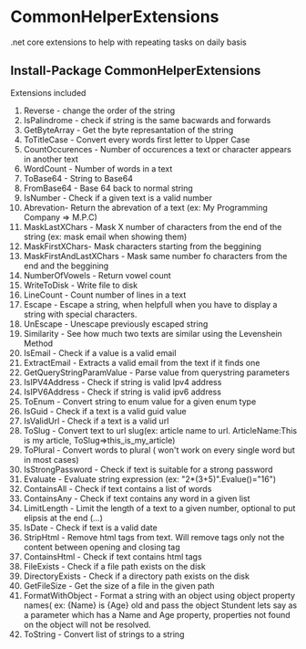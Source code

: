 # CommonHelperExtensions
.net core extensions to help with repeating tasks on daily basis

## Install-Package CommonHelperExtensions

Extensions included
1. Reverse - change the order of the string
2. IsPalindrome - check if string is the same bacwards and forwards
3. GetByteArray - Get the byte represantation of the string
4. ToTitleCase - Convert every words first letter to Upper Case
5. CountOccurences - Number of occurences a text or character appears in another text
6. WordCount - Number of words in a text
7. ToBase64 - String to Base64
8. FromBase64 - Base 64 back to normal string
9. IsNumber - Check if a given text is a valid number
10. Abrevation- Return the abrevation of a text (ex: My Programming Company => M.P.C)
11. MaskLastXChars - Mask X number of characters from the end of the string (ex: mask email when showing them)
12. MaskFirstXChars- Mask characters starting from the beggining
13. MaskFirstAndLastXChars - Mask same number fo characters from the end and the beggining
14. NumberOfVowels - Return vowel count
15. WriteToDisk - Write file to disk
16. LineCount - Count number of lines in a text
17. Escape - Escape a string, when helpfull when you have to display a string with special characters.
18. UnEscape - Unescape previously escaped string
19. Similarity - See how much two texts are similar using the Levenshein Method
20. IsEmail - Check if a value is a valid email
21. ExtractEmail - Extracts a valid email from the text if it finds one
22. GetQueryStringParamValue - Parse value from querystring parameters
23. IsIPV4Address - Check if string is valid Ipv4 address
24. IsIPV6Address - Check if string is valid ipv6 address
25. ToEnum<TEnum> - Convert string to enum value for a given enum type
26. IsGuid - Check if a text is a valid guid value
27. IsValidUrl - Check if a text is a valid url
28. ToSlug - Convert text to url slug(ex: article name to url. ArticleName:This is my article, ToSlug=>this_is_my_article)
29. ToPlural - Convert words to plural ( won't work on every single word but in most cases)
30. IsStrongPassword - Check if text is suitable for a strong password
31. Evaluate - Evaluate string expression (ex: "2*(3+5)".Evalue()="16")
32. ContainsAll - Check if text contains a list of words
33. ContainsAny - Check if text contains any word in a given list
34. LimitLength - Limit the length of a text to a given number, optional to put elipsis at the end (...)
35. IsDate - Check if text is a valid date
36. StripHtml - Remove html tags from text. Will remove tags only not the content between opening and closing tag
37. ContainsHtml - Check if text contains html tags
38. FileExists - Check if a file path exists on the disk
39. DirectoryExists - Check if a directory path exists on the disk
40. GetFileSize - Get the size of a file in the given path
41. FormatWithObject - Format a string with an object using object property names( ex: {Name} is {Age} old and pass the object Stundent lets say as a parameter which has a Name and Age property, properties not found on the object will not be resolved.
42. ToString - Convert list of strings to a string
